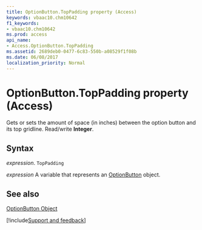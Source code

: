 ```yaml
---
title: OptionButton.TopPadding property (Access)
keywords: vbaac10.chm10642
f1_keywords:
- vbaac10.chm10642
ms.prod: access
api_name:
- Access.OptionButton.TopPadding
ms.assetid: 2689deb0-0477-6c83-550b-a08529f1f08b
ms.date: 06/08/2017
localization_priority: Normal
---
```



# OptionButton.TopPadding property (Access)

Gets or sets the amount of space (in inches) between the option button and its top gridline. Read/write  **Integer**.


## Syntax

_expression_. `TopPadding`

_expression_ A variable that represents an [OptionButton](Access.OptionButton.md) object.


## See also


[OptionButton Object](Access.OptionButton.md)

[!include[Support and feedback](~/includes/feedback-boilerplate.md)]